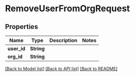 # RemoveUserFromOrgRequest

## Properties

Name | Type | Description | Notes
------------ | ------------- | ------------- | -------------
**user_id** | **String** |  | 
**org_id** | **String** |  | 

[[Back to Model list]](../README.md#documentation-for-models) [[Back to API list]](../README.md#documentation-for-api-endpoints) [[Back to README]](../README.md)


